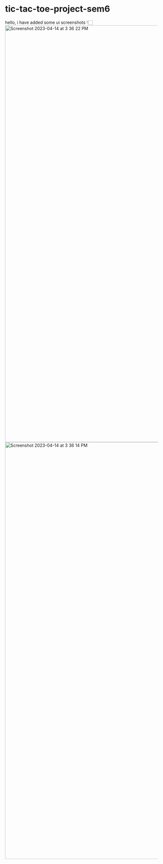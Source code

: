 # tic-tac-toe-project-sem6
hello,
i have added some ui screenshots 👇🏻
<img width="1375" hight="600" alt="Screenshot 2023-04-14 at 3 36 22 PM" src="https://user-images.githubusercontent.com/103771344/232015849-d9d3ba85-fb73-4881-82df-7cbfc68ddd99.png">
<img width="1375" alt="Screenshot 2023-04-14 at 3 36 14 PM" src="https://user-images.githubusercontent.com/103771344/232016622-75a78f3a-b9be-4773-a405-28f8fb5eb7d8.png">
